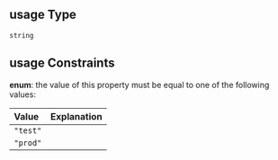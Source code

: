 ## usage Type

`string`

## usage Constraints

**enum**: the value of this property must be equal to one of the following values:

| Value    | Explanation |
| :------- | :---------- |
| `"test"` |             |
| `"prod"` |             |
